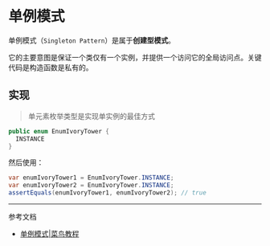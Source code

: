 # 单例模式

单例模式（`Singleton Pattern`）是属于**创建型模式**。

它的主要意图是保证一个类仅有一个实例，并提供一个访问它的全局访问点。关键代码是构造函数是私有的。

## 实现

> 单元素枚举类型是实现单实例的最佳方式
```java
public enum EnumIvoryTower {
  INSTANCE
}
```

然后使用：
```java
var enumIvoryTower1 = EnumIvoryTower.INSTANCE;
var enumIvoryTower2 = EnumIvoryTower.INSTANCE;
assertEquals(enumIvoryTower1, enumIvoryTower2); // true
```

--- 
参考文档
- [单例模式|菜鸟教程](https://www.runoob.com/design-pattern/singleton-pattern.html)